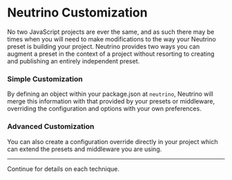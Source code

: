 # Neutrino Customization

No two JavaScript projects are ever the same, and as such there may be times when you will need to make modifications
to the way your Neutrino preset is building your project. Neutrino provides two ways you can augment a preset in the
context of a project without resorting to creating and publishing an entirely independent preset.

### Simple Customization

By defining an object within your package.json at `neutrino`, Neutrino will merge this information with that provided by
your presets or middleware, overriding the configuration and options with your own preferences.

### Advanced Customization

You can also create a configuration override directly in your project which can extend the presets and middleware you
are using.

---

Continue for details on each technique.
